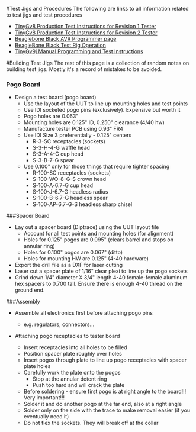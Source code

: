 #Test Jigs and Procedures
The following are links to  all information related to test jigs and test procedures

* [TinyGv8 Production Test Instructions for Revision 1 Tester](https://github.com/synthetos/TinyG/wiki/TinyGv8-Production-Test-Instructions-for-Revision-1-Tester)
* [TinyGv8 Production Test Instructions for Revision 2 Tester](https://github.com/synthetos/TinyG/wiki/TinyGv8-Production-Test-Instructions-for-Revision-2-Tester)
* [Beaglebone Black AVR Programmer page](https://github.com/synthetos/TinyG/wiki/BeagleBone-Black-AVR-Programmer)
* [BeagleBone Black Test Rig Operation](https://github.com/synthetos/TinyG/wiki/BeagleBone-Black-Test-Rig-Operation)
* [TinyGv9j Manual Programming and Test Instructions](https://github.com/synthetos/TinyG/wiki/TinyGv9j-Manual-Programming-and-Test-Instructions)

#Building Test Jigs
The rest of this page is a collection of random notes on building test jigs. Mostly it's a record of mistakes to be avoided.

### Pogo Board
* Design a test board (pogo board)
  * Use the layout of the UUT to line up mounting holes and test points
  * Use IDI socketed pogo pins (exclusively). Expensive but worth it
  * Pogo holes are 0.063"
  * Mounting holes are 0.125" ID, 0.250" clearance (4/40 hw)
  * Manufacture tester PCB using 0.93" FR4
  * Use IDI Size 3 preferentially - 0.125" centers
    * R-3-SC receptacles (sockets)
    * S-3-H-4-G waffle head
    * S-3-A-4-G cup head
    * S-3-B-7-G spear
  * Use 0.100" only for those things that require tighter spacing
    * R-100-SC receptacles (sockets)
    * S-100-WO-8-G-S crown head
    * S-100-A-6.7-G cup head
    * S-100-J-6.7-G headless radius
    * S-100-B-6.7-G headless spear
    * S-100-AP-6.7-G-S headless sharp chisel

###Spacer Board
* Lay out a spacer board (Diptrace) using the UUT layout file
  * Account for all test points and mounting holes (for alignment)
  * Holes for 0.125" pogos are 0.095" (clears barrel and stops on annular ring)
  * Holes for 0.100" pogos are 0.067" (ditto)
  * Holes for mounting HW are 0.125" (4-40 hardware)
* Export the drill file as a DXF for laser cutting
* Laser cut a spacer plate of 1/16" clear plexi to line up the pogo sockets
* Grind down 1/4" diameter X 3/4" length 4-40 female-female aluminum hex spacers to 0.700 tall. Ensure there is enough 4-40 thread on the ground end.

###Assembly
* Assemble all electronics first before attaching pogo pins 
  * e.g. regulators, connectors...

* Attaching pogo receptacles to tester board
  * Insert receptacles into all holes to be filled
  * Position spacer plate roughly over holes
  * Insert pogos through plate to line up pogo receptacles with spacer plate holes
  * Carefully work the plate onto the pogos
    * Stop at the annular detent ring
    * Push too hard and will crack the plate
  * Before soldering - ensure first pogo is at right angle to the board!!! Very important!!!
  * Solder it and do another pogo at the far end, also at a right angle
  * Solder only on the side with the trace to make removal easier (if you eventually need it)
  * Do not flex the sockets. They will break off at the collar
